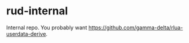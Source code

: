 # rud-internal

Internal repo. You probably want https://github.com/gamma-delta/rlua-userdata-derive.
